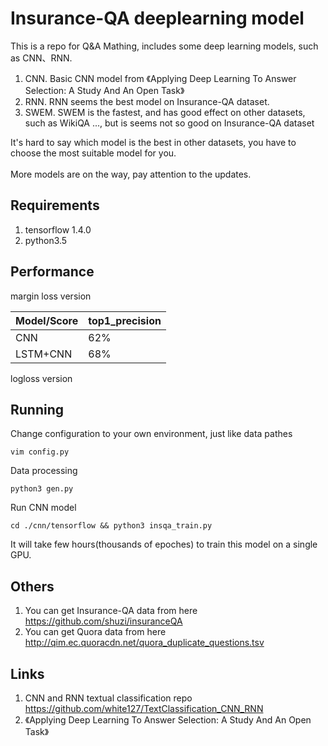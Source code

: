 Insurance-QA deeplearning model
======
This is a repo for Q&A Mathing, includes some deep learning models, such as CNN、RNN.<br>
1. CNN. Basic CNN model from 《Applying Deep Learning To Answer Selection: A Study And An Open Task》<br>
2. RNN. RNN seems the best model on Insurance-QA dataset.<br>
3. SWEM. SWEM is the fastest, and has good effect on other datasets, such as WikiQA ..., but is seems not so good on Insurance-QA dataset<br>


It's hard to say which model is the best in other datasets, you have to choose the most suitable model for you.<br><br>
More models are on the way, pay attention to the updates.<br>

## Requirements
1. tensorflow 1.4.0<br>
2. python3.5<br>

## Performance
margin loss version<br>

Model/Score | top1_precision
------------ | -------------
CNN | 62%
LSTM+CNN | 68%

logloss version<br>

## Running
Change configuration to your own environment, just like data pathes<br>
    
    vim config.py

Data processing<br>
   
    python3 gen.py
    
Run CNN model<br>

    cd ./cnn/tensorflow && python3 insqa_train.py
    
It will take few hours(thousands of epoches) to train this model on a single GPU.<br>
    
## Others
1. You can get Insurance-QA data from here https://github.com/shuzi/insuranceQA<br>
2. You can get Quora data from here http://qim.ec.quoracdn.net/quora_duplicate_questions.tsv<br>

## Links
1. CNN and RNN textual classification repo  https://github.com/white127/TextClassification_CNN_RNN<br>
2. 《Applying Deep Learning To Answer Selection: A Study And An Open Task》<br>

